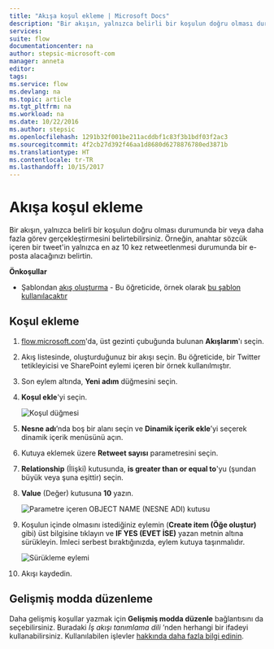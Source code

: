 ```yaml
---
title: "Akışa koşul ekleme | Microsoft Docs"
description: "Bir akışın, yalnızca belirli bir koşulun doğru olması durumunda bir veya daha fazla görev gerçekleştirmesini belirtebilirsiniz."
services: 
suite: flow
documentationcenter: na
author: stepsic-microsoft-com
manager: anneta
editor: 
tags: 
ms.service: flow
ms.devlang: na
ms.topic: article
ms.tgt_pltfrm: na
ms.workload: na
ms.date: 10/22/2016
ms.author: stepsic
ms.openlocfilehash: 1291b32f001be211acddbf1c83f3b1bdf03f2ac3
ms.sourcegitcommit: 4f2cb27d392f46aa1d8680d6278876780ed3871b
ms.translationtype: HT
ms.contentlocale: tr-TR
ms.lasthandoff: 10/15/2017
---
```

# <a name="add-a-condition-to-a-flow"></a>Akışa koşul ekleme
Bir akışın, yalnızca belirli bir koşulun doğru olması durumunda bir veya daha fazla görev gerçekleştirmesini belirtebilirsiniz. Örneğin, anahtar sözcük içeren bir tweet'in yalnızca en az 10 kez retweetlenmesi durumunda bir e-posta alacağınızı belirtin.

**Önkoşullar**

* Şablondan [akış oluşturma](get-started-logic-template.md) - Bu öğreticide, örnek olarak [bu şablon kullanılacaktır](https://flow.microsoft.com/galleries/public/templates/e78571e5c70e4806a18eeacba5a897c8/)

## <a name="add-a-condition"></a>Koşul ekleme
1. [flow.microsoft.com](https://flow.microsoft.com)'da, üst gezinti çubuğunda bulunan **Akışlarım**'ı seçin.
2. Akış listesinde, oluşturduğunuz bir akışı seçin. Bu öğreticide, bir Twitter tetikleyicisi ve SharePoint eylemi içeren bir örnek kullanılmıştır.
3. Son eylem altında, **Yeni adım** düğmesini seçin.
4. **Koşul ekle**'yi seçin.
   
    ![Koşul düğmesi](./media/add-a-condition/add-condition.png)
5. **Nesne adı**’nda boş bir alanı seçin ve **Dinamik içerik ekle**’yi seçerek dinamik içerik menüsünü açın.
6. Kutuya eklemek üzere **Retweet sayısı** parametresini seçin.
7. **Relationship** (İlişki) kutusunda, **is greater than or equal to**'yu (şundan büyük veya şuna eşittir) seçin.
8. **Value** (Değer) kutusuna **10** yazın.
   
    ![Parametre içeren OBJECT NAME (NESNE ADI) kutusu](./media/add-a-condition/specify-condition.png)
9. Koşulun içinde olmasını istediğiniz eylemin (**Create item (Öğe oluştur)** gibi) üst bilgisine tıklayın ve **IF YES (EVET İSE)** yazan metnin altına sürükleyin. İmleci serbest bıraktığınızda, eylem kutuya taşınmalıdır.
   
    ![Sürükleme eylemi](./media/add-a-condition/drag-action.png)
10. Akışı kaydedin.

## <a name="edit-in-advanced-mode"></a>Gelişmiş modda düzenleme
Daha gelişmiş koşullar yazmak için **Gelişmiş modda düzenle** bağlantısını da seçebilirsiniz. Buradaki  *İş akışı tanımlama dili* ’nden herhangi bir ifadeyi kullanabilirsiniz. Kullanılabilen işlevler [hakkında daha fazla bilgi edinin](https://msdn.microsoft.com/library/azure/mt643789.aspx).

